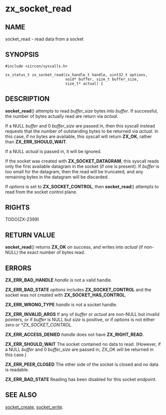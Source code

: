 # zx_socket_read

## NAME

socket_read - read data from a socket

## SYNOPSIS

```
#include <zircon/syscalls.h>

zx_status_t zx_socket_read(zx_handle_t handle, uint32_t options,
                           void* buffer, size_t buffer_size,
                           size_t* actual) {
```

## DESCRIPTION

**socket_read**() attempts to read *buffer_size* bytes into *buffer*. If
successful, the number of bytes actually read are return via
*actual*.

If a NULL *buffer* and 0 *buffer_size* are passed in, then this syscall
instead requests that the number of outstanding bytes to be returned
via *actual*. In this case, if no bytes are available, this syscall will
return **ZX_OK**, rather than **ZX_ERR_SHOULD_WAIT**.

If a NULL *actual* is passed in, it will be ignored.

If the socket was created with **ZX_SOCKET_DATAGRAM**, this syscall reads
only the first available datagram in the socket (if one is present).
If *buffer* is too small for the datagram, then the read will be
truncated, and any remaining bytes in the datagram will be discarded.

If *options* is set to **ZX_SOCKET_CONTROL**, then **socket_read**()
attempts to read from the socket control plane.

## RIGHTS

TODO(ZX-2399)

## RETURN VALUE

**socket_read**() returns **ZX_OK** on success, and writes into
*actual* (if non-NULL) the exact number of bytes read.

## ERRORS

**ZX_ERR_BAD_HANDLE**  *handle* is not a valid handle.

**ZX_ERR_BAD_STATE** *options* includes **ZX_SOCKET_CONTROL** and the
socket was not created with **ZX_SOCKET_HAS_CONTROL**.

**ZX_ERR_WRONG_TYPE**  *handle* is not a socket handle.

**ZX_ERR_INVALID_ARGS** If any of *buffer* or *actual* are non-NULL
but invalid pointers, or if *buffer* is NULL but *size* is positive,
or if *options* is not either zero or **ZX_SOCKET_CONTROL*.

**ZX_ERR_ACCESS_DENIED**  *handle* does not have **ZX_RIGHT_READ**.

**ZX_ERR_SHOULD_WAIT**  The socket contained no data to read. (However, if a
NULL *buffer* and 0 *buffer_size* are passed in, ZX_OK will be returned in
this case.)

**ZX_ERR_PEER_CLOSED**  The other side of the socket is closed and no data is
readable.

**ZX_ERR_BAD_STATE**  Reading has been disabled for this socket endpoint.

## SEE ALSO

[socket_create](socket_create.md),
[socket_write](socket_write.md).
